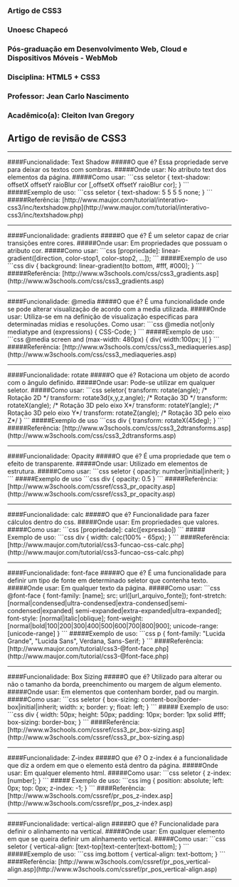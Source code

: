 ### Artigo de CSS3
### Unoesc Chapecó
### Pós-graduação em Desenvolvimento Web, Cloud e Dispositivos Móveis - WebMob
### Disciplina: HTML5 + CSS3
### Professor: Jean Carlo Nascimento
### Acadêmico(a): Cleiton Ivan Gregory
## Artigo de revisão de CSS3
<hr/>
####Funcionalidade: Text Shadow
#####O que é?
Essa propriedade serve para deixar os textos com sombras.
#####Onde usar:
No atributo text dos elementos da página.
#####Como usar:
```css
seletor { 
  text-shadow: offsetX offsetY raioBlur cor [,offsetX offsetY raioBlur cor];
}
```
#####Exemplo de uso:
```css
seletor { 
  text-shadow: 5 5 5 5 none;
}
```
#####Referência:
[http://www.maujor.com/tutorial/interativo-css3/inc/textshadow.php](http://www.maujor.com/tutorial/interativo-css3/inc/textshadow.php)
<hr/>
####Funcionalidade: gradients
#####O que é?
É um seletor capaz de criar transições entre cores.
#####Onde usar:
Em propriedades que possuam o atributo cor.
#####Como usar:
```css
[propriedade]: linear-gradient([direction<to bottom, to top, to right, to left, to bottom right, etc.>, color-stop1, color-stop2, ...]);
```
#####Exemplo de uso
```css
div {
	background: linear-gradient(to bottom, #fff, #000);
}
```
#####Referência:
[http://www.w3schools.com/css/css3_gradients.asp](http://www.w3schools.com/css/css3_gradients.asp)
<hr/>
####Funcionalidade: @media
#####O que é?
É uma funcionalidade onde se pode alterar visualização de acordo com a media utilizada.
#####Onde usar:
Utiliza-se em 
na definição de visualização especificas para determinadas midias e resoluções.
Como usar:
```css
@media not|only mediatype and (expressions) {
    CSS-Code;
}
```
#####Exemplo de uso:
```css
@media screen and (max-width: 480px) {
    div{
        width:100px;
    }[
}
```
#####Referência:
[http://www.w3schools.com/css/css3_mediaqueries.asp](http://www.w3schools.com/css/css3_mediaqueries.asp)
<hr/>
####Funcionalidade: rotate
#####O que é?
Rotaciona um objeto de acordo com o ângulo definido. 
#####Onde usar:
Pode-se utilizar em qualquer seletor.
#####Como usar:
```css
seletor{
    transform: rotate(angle); /* Rotação 2D */
    transform: rotate3d(x,y,z,angle); /* Rotação 3D */
    transform: rotateX(angle); /* Rotação 3D pelo eixo X*/
    transform: rotateY(angle); /* Rotação 3D pelo eixo Y*/
    transform: rotateZ(angle); /* Rotação 3D pelo eixo Z*/
}
```
#####Exemplo de uso
```css
div {
    transform: rotateX(45deg);
}
```
#####Referência:
[http://www.w3schools.com/css/css3_2dtransforms.asp](http://www.w3schools.com/css/css3_2dtransforms.asp)
<hr/>
####Funcionalidade: Opacity
#####O que é?
É uma propriedade que tem o efeito de transparente. 
#####Onde usar:
Utilizado em elementos de estrutura.
#####Como usar:
```css
seletor { opacity: number|initial|inherit; }
```
#####Exemplo de uso
```css
div { opacity: 0.5 }
```
#####Referência:
[http://www.w3schools.com/cssref/css3_pr_opacity.asp](http://www.w3schools.com/cssref/css3_pr_opacity.asp)
<hr/>
####Funcionalidade: calc
#####O que é?
Funcionalidade para fazer cálculos dentro do css.
#####Onde usar:
Em propriedades que valores.
#####Como usar:
```css
	[propriedade]: calc([expressão]) 
```
##### Exemplo de uso:
```css
	div {
		width: calc(100% - 65px);
	}
```
####Referência:
[http://www.maujor.com/tutorial/css3-funcao-css-calc.php](http://www.maujor.com/tutorial/css3-funcao-css-calc.php)
<hr/>
####Funcionalidade: font-face
#####O que é?
É uma funcionalidade para definir um tipo de fonte em determinado seletor que contenha texto.
#####Onde usar:
Em qualquer texto da página.
#####Como usar:
```css
@font-face {
    font-family: [name];
    src: url([url_arquivo_fonte]);
    font-stretch: [normal|condensed|ultra-condensed|extra-condensed|semi-condensed|expanded|
				   semi-expanded|extra-expanded|ultra-expanded];
	font-style:	 [normal|italic|oblique];
	font-weight: [normal|bold|100|200|300|400|500|600|700|800|900];
	unicode-range:	[unicode-range]
}
```
#####Exemplo de uso:
```css
p {
	font-family: "Lucida Grande", "Lucida Sans", Verdana, Sans-Serif;
	}
```
####Referência:
[http://www.maujor.com/tutorial/css3-@font-face.php](http://www.maujor.com/tutorial/css3-@font-face.php)
<hr/>
####Funcionalidade: Box Sizing
#####O que é?
Utilizado para alterar ou não o tamanho da borda, preenchimento ou margem de algum elemento.
#####Onde usar:
Em elementos que contenham border, pad ou margin.
#####Como usar:
```css
seletor {
	box-sizing: content-box|border-box|initial|inherit; width: x; border: y; float: left; 
}
```
##### Exemplo de uso:
```css
div {
	width: 50px;
	height: 50px;
	padding: 10px;
	border: 1px solid #fff;
	box-sizing: border-box;
}
```
####Referência:
[http://www.w3schools.com/cssref/css3_pr_box-sizing.asp](http://www.w3schools.com/cssref/css3_pr_box-sizing.asp)
<hr/>
####Funcionalidade: Z-index
#####O que é?
O z-index é a funcionalidade que diz a ordem em que o elemento está dentro da página.
#####Onde usar:
Em qualquer elemento html.
#####Como usar:
```css
seletor {
	z-index: [number];
}
```
##### Exemplo de uso:
```css
img {
    position: absolute;
    left: 0px;
    top: 0px;
    z-index: -1;
}
```
####Referência:
[http://www.w3schools.com/cssref/pr_pos_z-index.asp](http://www.w3schools.com/cssref/pr_pos_z-index.asp)
<hr/>
####Funcionalidade: vertical-align 
#####O que é?
Funcionalidade para definir o alinhamento na vertical.
#####Onde usar:
Em qualquer elemento em que se queira definir um alinhamento vertical.
#####Como usar:
```css
seletor {
	vertical-align: [text-top|text-center|text-bottom];
}
```
#####Exemplo de uso:
```css
img.bottom {
    vertical-align: text-bottom;
}
```
####Referência:
[http://www.w3schools.com/cssref/pr_pos_vertical-align.asp](http://www.w3schools.com/cssref/pr_pos_vertical-align.asp)
<hr/>
